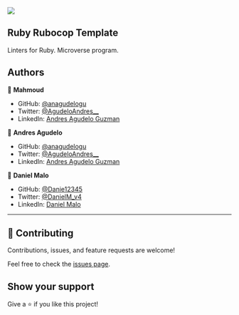 ![](https://img.shields.io/badge/Microverse-blueviolet)

## Ruby Rubocop Template

Linters for Ruby. Microverse program.

## Authors

👤 **Mahmoud**

- GitHub: [@anagudelogu](https://github.com/anagudelogu)
- Twitter: [@AgudeloAndres\_\_](https://twitter.com/AgudeloAndres__)
- LinkedIn: [Andres Agudelo Guzman](https://linkedin.com/in/aagst)

👤 **Andres Agudelo**

- GitHub: [@anagudelogu](https://github.com/anagudelogu)
- Twitter: [@AgudeloAndres\_\_](https://twitter.com/AgudeloAndres__)
- LinkedIn: [Andres Agudelo Guzman](https://linkedin.com/in/aagst)

👤 **Daniel Malo**

- GitHub: [@Danie12345](https://github.com/Danie12345)
- Twitter: [@DanielM_v4](https://twitter.com/DanielM_v4)
- LinkedIn: [Daniel Malo](https://linkedin.com/in/daniel-malo)

---

## 🤝 Contributing

Contributions, issues, and feature requests are welcome!

Feel free to check the [issues page](https://github.com/anagudelogu/ruby-rubocop-template/issues).

## Show your support

Give a ⭐️ if you like this project!
